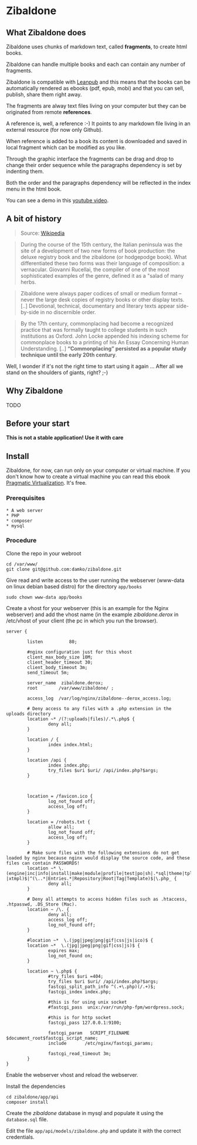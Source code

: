 # Zibaldone

## What Zibaldone does

Zibaldone uses chunks of markdown text, called **fragments**, to create html books.

Zibaldone can handle multiple books and each can contain any number of fragments.<br/>

Zibaldone is compatible with [Leanpub](http://leanpub.com) and this means that the books can be automatically rendered as ebooks (pdf, epub, mobi) and that you can sell, publish, share them right away.

The fragments are alway text files living on your computer but they can be originated from remote **references**.

A reference is, well, a reference :-) It points to any markdown file living in an external resource (for now only Github).

When reference is added to a book its content is downloaded and saved in local fragment which can be modified as you like.

Through the graphic interface the fragments can be drag and drop to change their order sequence while the paragraphs dependency is set by indenting them.

Both the order and the paragraphs dependency will be reflected in the index menu in the html book.

You can see a demo in this [youtube video](http://youtu.be/lePHPhFQQwI).

## A bit of history

> Source: [Wikipedia](http://en.wikipedia.org/wiki/Commonplace_book#Zibaldone)

> During the course of the 15th century, the Italian peninsula was the site of a development of two new forms of book production: the deluxe registry book and the zibaldone (or hodgepodge book). What differentiated these two forms was their language of composition: a vernacular. Giovanni Rucellai, the compiler of one of the most sophisticated examples of the genre, defined it as a "salad of many herbs.

> Zibaldone were always paper codices of small or medium format – never the large desk copies of registry books or other display texts. [..] Devotional, technical, documentary and literary texts appear side-by-side in no discernible order.

> By the 17th century, commonplacing had become a recognized practice that was formally taught to college students in such institutions as Oxford. John Locke appended his indexing scheme for commonplace books to a printing of his An Essay Concerning Human Understanding. [..] <b>“Commonplacing” persisted as a popular study technique until the early 20th century</b>.

Well, I wonder if it's not the right time to start using it again ...
After all we stand on the shoulders of giants, right? ;-)

## Why Zibaldone

TODO

## Before your start

**This is not a stable application! Use it with care**

## Install

Zibaldone, for now, can run only on your computer or virtual machine. If you don't know how to create a virtual machine you can read this ebook [Pragmatic Virtualization](https://leanpub.com/pragmatic_virtualization). It's free.

### Prerequisites

    * A web server
    * PHP
    * composer
    * mysql

### Procedure

Clone the repo in your webroot

    cd /var/www/
    git clone git@github.com:damko/zibaldone.git

Give read and write access to the user running the webserver (www-data on linux debian based distro) for the directory `app/books`

    sudo chown www-data app/books

Create a vhost for your webserver (this is an example for the Nginx webserver) and add the vhost name (in the example *zibaldone.derox* in /etc/vhost of your client (the pc in which you run the browser).

    server {

            listen          80;

            #nginx configuration just for this vhost
            client_max_body_size 10M;
            client_header_timeout 30;
            client_body_timeout 3m;
            send_timeout 5m;

            server_name  zibaldone.derox;
            root        /var/www/zibaldone/ ;

            access_log  /var/log/nginx/zibaldone--derox_access.log;

            # Deny access to any files with a .php extension in the uploads directory
            location ~* /(?:uploads|files)/.*\.php$ {
                    deny all;
            }

            location / {
                    index index.html;
            }

            location /api {
                    index index.php;
                    try_files $uri $uri/ /api/index.php?$args;
            }



            location = /favicon.ico {
                    log_not_found off;
                    access_log off;
            }

            location = /robots.txt {
                    allow all;
                    log_not_found off;
                    access_log off;
            }

            # Make sure files with the following extensions do not get loaded by nginx because nginx would display the source code, and these files can contain PASSWORDS!
            location ~* \.(engine|inc|info|install|make|module|profile|test|po|sh|.*sql|theme|tpl(\.php)?|xtmpl)$|^(\..*|Entries.*|Repository|Root|Tag|Template)$|\.php_ {
                    deny all;
            }

            # Deny all attempts to access hidden files such as .htaccess, .htpasswd, .DS_Store (Mac).
            location ~ /\. {
                    deny all;
                    access_log off;
                    log_not_found off;
            }

            #location ~*  \.(jpg|jpeg|png|gif|css|js|ico)$ {
            location ~*  \.(jpg|jpeg|png|gif|css|js)$ {
                    expires max;
                    log_not_found on;
            }

            location ~ \.php$ {
                    #try_files $uri =404;
                    try_files $uri $uri/ /api/index.php?$args;
                    fastcgi_split_path_info ^(.+\.php)(/.+)$;
                    fastcgi_index index.php;

                    #this is for using unix socket
                    #fastcgi_pass  unix:/var/run/php-fpm/wordpress.sock;

                    #this is for http socket
                    fastcgi_pass 127.0.0.1:9100;

                    fastcgi_param   SCRIPT_FILENAME $document_root$fastcgi_script_name;
                    include       /etc/nginx/fastcgi_params;

                    fastcgi_read_timeout 3m;
            }
    }

Enable the webserver vhost and reload the webserver.

Install the dependencies

    cd zibaldone/app/api
    composer install

Create the *zibaldone* database in mysql and populate it using the `database.sql` file.

Edit the file `app/api/models/zibaldone.php` and update it with the correct credentials.

